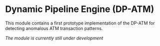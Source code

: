 
# Dynamic Pipeline Engine (DP-ATM)

This module contains a first prototype implementation of the DP-ATM for detecting anomalous ATM transaction patterns.

*The module is currently still under development*